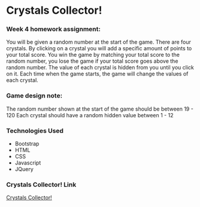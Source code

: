 # Crystals Collector!

### Week 4 homework assignment:
You will be given a random number at the start of the game.
There are four crystals. By clicking on a crystal you will add a specific amount of points to your total score.
You win the game by matching your total score to the random number, you lose the game if your total score goes above the random number.
The value of each crystal is hidden from you until you click on it.
Each time when the game starts, the game will change the values of each crystal.

### Game design note:
The random number shown at the start of the game should be between 19 - 120
Each crystal should have a random hidden value between 1 - 12

### Technologies Used
- Bootstrap
- HTML
- CSS
- Javascript
- JQuery

### Crystals Collector! Link
[Crystals Collector!](https://radhikabgupta.github.io/CrystalsCollector/)
